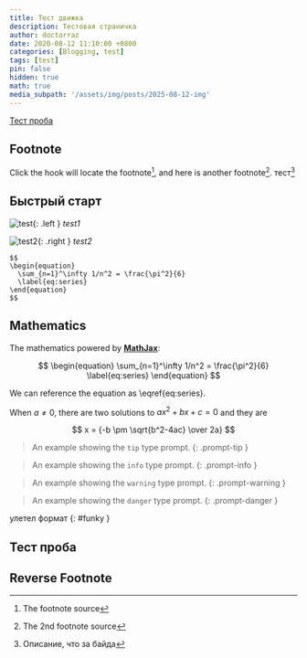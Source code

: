 ```yaml
---
title: Тест движка
description: Тестовая страничка
author: doctorraz
date: 2020-08-12 11:10:00 +0800
categories: [Blogging, test]
tags: [test]
pin: false
hidden: true
math: true
media_subpath: '/assets/img/posts/2025-08-12-img'
---
```


[Тест проба](#тест-проба)


## Footnote

Click the hook will locate the footnote[^footnote], and here is another footnote[^fn-nth-2].
тест[^test]

## Быстрый старт
 
![test](Accelerators_menu.png){: .left }
_test1_

![test2](/Accelerators_menu.png){: .right }
_test2_



```
$$
\begin{equation}
  \sum_{n=1}^\infty 1/n^2 = \frac{\pi^2}{6}
  \label{eq:series}
\end{equation}
$$
```

## Mathematics

The mathematics powered by [**MathJax**](https://www.mathjax.org/):

$$
\begin{equation}
  \sum_{n=1}^\infty 1/n^2 = \frac{\pi^2}{6}
  \label{eq:series}
\end{equation}
$$

We can reference the equation as \eqref{eq:series}.

When $a \ne 0$, there are two solutions to $ax^2 + bx + c = 0$ and they are

$$ x = {-b \pm \sqrt{b^2-4ac} \over 2a} $$

> An example showing the `tip` type prompt.
{: .prompt-tip }

> An example showing the `info` type prompt.
{: .prompt-info }

> An example showing the `warning` type prompt.
{: .prompt-warning }

> An example showing the `danger` type prompt.
{: .prompt-danger }


улетел формат
{: #funky }


## Тест проба


## Reverse Footnote

[^footnote]: The footnote source
[^fn-nth-2]: The 2nd footnote source
[^test]: Описание, что за байда